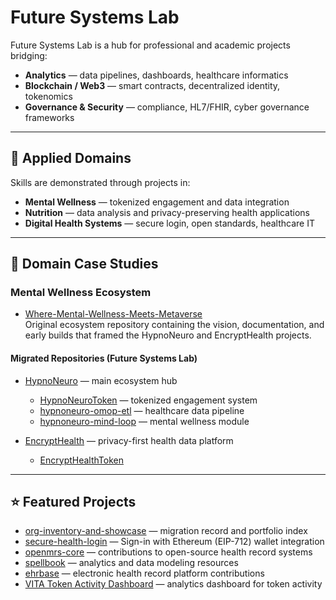 # Future Systems Lab

Future Systems Lab is a hub for professional and academic projects bridging:

- **Analytics** — data pipelines, dashboards, healthcare informatics  
- **Blockchain / Web3** — smart contracts, decentralized identity, tokenomics  
- **Governance & Security** — compliance, HL7/FHIR, cyber governance frameworks  

---

## 🌱 Applied Domains

Skills are demonstrated through projects in:

- **Mental Wellness** — tokenized engagement and data integration  
- **Nutrition** — data analysis and privacy-preserving health applications  
- **Digital Health Systems** — secure login, open standards, healthcare IT  

---

## 📂 Domain Case Studies

### Mental Wellness Ecosystem

- [Where-Mental-Wellness-Meets-Metaverse](https://github.com/Where-Mental-Wellness-Meets-Metaverse)  
  Original ecosystem repository containing the vision, documentation, and early builds that framed the HypnoNeuro and EncryptHealth projects.  

#### Migrated Repositories (Future Systems Lab)

- [HypnoNeuro](https://github.com/Future-Systems-Lab/HypnoNeuro) — main ecosystem hub  
  - [HypnoNeuroToken](https://github.com/Future-Systems-Lab/HypnoNeuroToken) — tokenized engagement system  
  - [hypnoneuro-omop-etl](https://github.com/Future-Systems-Lab/hypnoneuro-omop-etl) — healthcare data pipeline  
  - [hypnoneuro-mind-loop](https://github.com/Future-Systems-Lab/hypnoneuro-mind-loop) — mental wellness module  

- [EncryptHealth](https://github.com/Future-Systems-Lab/EncryptHealth) — privacy-first health data platform  
  - [EncryptHealthToken](https://github.com/Future-Systems-Lab/EncryptHealthToken)  

---

## ⭐ Featured Projects

- [org-inventory-and-showcase](https://github.com/Future-Systems-Lab/org-inventory-and-showcase) — migration record and portfolio index  
- [secure-health-login](https://github.com/Future-Systems-Lab/secure-health-login) — Sign-in with Ethereum (EIP-712) wallet integration  
- [openmrs-core](https://github.com/openmrs/openmrs-core) — contributions to open-source health record systems  
- [spellbook](https://github.com/duneanalytics/spellbook) — analytics and data modeling resources  
- [ehrbase](https://github.com/ehrbase/ehrbase) — electronic health record platform contributions  
- [VITA Token Activity Dashboard](https://dune.com/dr_meg/vita-dashboard) — analytics dashboard for token activity  
